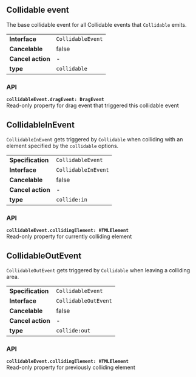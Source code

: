 ## Collidable event

The base collidable event for all Collidable events that `Collidable` emits.

|                   |                   |
| ----------------- | ----------------- |
| **Interface**     | `CollidableEvent` |
| **Cancelable**    | false             |
| **Cancel action** | -                 |
| **type**          | `collidable`      |

### API

**`collidableEvent.dragEvent: DragEvent`**  
Read-only property for drag event that triggered this collidable event

## CollidableInEvent

`CollidableInEvent` gets triggered by `Collidable` when colliding with an element specified by the
`collidable` options.

|                   |                     |
| ----------------- | ------------------- |
| **Specification** | `CollidableEvent`   |
| **Interface**     | `CollidableInEvent` |
| **Cancelable**    | false               |
| **Cancel action** | -                   |
| **type**          | `collide:in`        |

### API

**`collidableEvent.collidingElement: HTMLElement`**  
Read-only property for currently colliding element

## CollidableOutEvent

`CollidableOutEvent` gets triggered by `Collidable` when leaving a colliding area.

|                   |                      |
| ----------------- | -------------------- |
| **Specification** | `CollidableEvent`    |
| **Interface**     | `CollidableOutEvent` |
| **Cancelable**    | false                |
| **Cancel action** | -                    |
| **type**          | `collide:out`        |

### API

**`collidableEvent.collidingElement: HTMLElement`**  
Read-only property for previously colliding element
